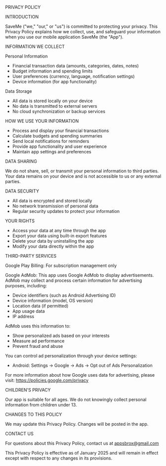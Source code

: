 PRIVACY POLICY

INTRODUCTION

SaveMe ("we," "our," or "us") is committed to protecting your privacy. This Privacy Policy explains how we collect, use, and safeguard your information when you use our mobile application SaveMe (the "App").

INFORMATION WE COLLECT

Personal Information
- Financial transaction data (amounts, categories, dates, notes)
- Budget information and spending limits
- User preferences (currency, language, notification settings)
- Device information (for app functionality)

Data Storage
- All data is stored locally on your device
- No data is transmitted to external servers
- No cloud synchronization or backup services

HOW WE USE YOUR INFORMATION

- Process and display your financial transactions
- Calculate budgets and spending summaries
- Send local notifications for reminders
- Provide app functionality and user experience
- Maintain app settings and preferences

DATA SHARING

We do not share, sell, or transmit your personal information to third parties. Your data remains on your device and is not accessible to us or any external parties.

DATA SECURITY

- All data is encrypted and stored locally
- No network transmission of personal data
- Regular security updates to protect your information

YOUR RIGHTS

- Access your data at any time through the app
- Export your data using built-in export features
- Delete your data by uninstalling the app
- Modify your data directly within the app

THIRD-PARTY SERVICES

Google Play Billing: For subscription management only

Google AdMob: This app uses Google AdMob to display advertisements. AdMob may collect and process certain information for advertising purposes, including:
- Device identifiers (such as Android Advertising ID)
- Device information (model, OS version)
- Location data (if permitted)
- App usage data
- IP address

AdMob uses this information to:
- Show personalized ads based on your interests
- Measure ad performance
- Prevent fraud and abuse

You can control ad personalization through your device settings:
- Android: Settings → Google → Ads → Opt out of Ads Personalization

For more information about how Google uses data for advertising, please visit:
https://policies.google.com/privacy

CHILDREN'S PRIVACY

Our app is suitable for all ages. We do not knowingly collect personal information from children under 13.

CHANGES TO THIS POLICY

We may update this Privacy Policy. Changes will be posted in the app.

CONTACT US

For questions about this Privacy Policy, contact us at appsbrox@gmail.com

This Privacy Policy is effective as of January 2025 and will remain in effect except with respect to any changes in its provisions.
